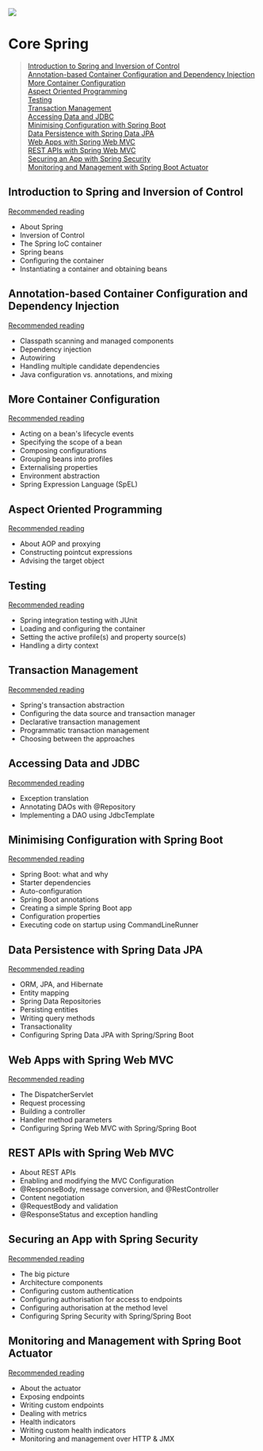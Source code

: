 <img src="https://github.com/stayahead-training/shared/blob/master/stayahead.png" />

# Core Spring

> [Introduction to Spring and Inversion of Control](#introduction-to-spring-and-inversion-of-control)<br />
  [Annotation-based Container Configuration and Dependency Injection](#annotation-based-container-configuration-and-dependency-injection)<br />
  [More Container Configuration](#more-container-configuration)<br />
  [Aspect Oriented Programming](#aspect-oriented-programming)<br >
  [Testing](#testing)<br />
  [Transaction Management](#transaction-management)<br />
  [Accessing Data and JDBC](#accessing-data-and-jdbc)<br />
  [Minimising Configuration with Spring Boot](#minimising-configuration-with-spring-boot)<br />
  [Data Persistence with Spring Data JPA](#data-persistence-with-spring-data-jpa)<br />
  [Web Apps with Spring Web MVC](#web-apps-with-spring-web-mvc)<br />
  [REST APIs with Spring Web MVC](#rest-apis-with-spring-web-mvc)<br />
  [Securing an App with Spring Security](#securing-an-app-with-spring-security)<br />
  [Monitoring and Management with Spring Boot Actuator](#monitoring-and-management-with-spring-boot-actuator)

## Introduction to Spring and Inversion of Control

[Recommended reading](content/recommended-reading.md#1)

- About Spring
- Inversion of Control
- The Spring IoC container
- Spring beans
- Configuring the container
- Instantiating a container and obtaining beans

## Annotation-based Container Configuration and Dependency Injection

[Recommended reading](content/recommended-reading.md#2)

- Classpath scanning and managed components 
- Dependency injection
- Autowiring
- Handling multiple candidate dependencies
- Java configuration vs. annotations, and mixing

## More Container Configuration

[Recommended reading](content/recommended-reading.md#3)

- Acting on a bean's lifecycle events
- Specifying the scope of a bean
- Composing configurations
- Grouping beans into profiles
- Externalising properties
- Environment abstraction
- Spring Expression Language (SpEL)

## Aspect Oriented Programming

[Recommended reading](content/recommended-reading.md#4)

- About AOP and proxying
- Constructing pointcut expressions
- Advising the target object

## Testing

[Recommended reading](content/recommended-reading.md#5)

- Spring integration testing with JUnit
- Loading and configuring the container
- Setting the active profile(s) and property source(s)
- Handling a dirty context

## Transaction Management

[Recommended reading](content/recommended-reading.md#6)

- Spring's transaction abstraction
- Configuring the data source and transaction manager
- Declarative transaction management
- Programmatic transaction management
- Choosing between the approaches

## Accessing Data and JDBC

[Recommended reading](content/recommended-reading.md#7)

- Exception translation
- Annotating DAOs with @Repository
- Implementing a DAO using JdbcTemplate

## Minimising Configuration with Spring Boot

[Recommended reading](content/recommended-reading.md#8)

- Spring Boot: what and why
- Starter dependencies
- Auto-configuration
- Spring Boot annotations
- Creating a simple Spring Boot app
- Configuration properties
- Executing code on startup using CommandLineRunner

## Data Persistence with Spring Data JPA

[Recommended reading](content/recommended-reading.md#spring-data-jpa)

- ORM, JPA, and Hibernate
- Entity mapping
- Spring Data Repositories
- Persisting entities
- Writing query methods
- Transactionality
- Configuring Spring Data JPA with Spring/Spring Boot

## Web Apps with Spring Web MVC

[Recommended reading](content/recommended-reading.md#spring-web-mvc)

- The DispatcherServlet
- Request processing
- Building a controller
- Handler method parameters
- Configuring Spring Web MVC with Spring/Spring Boot

## REST APIs with Spring Web MVC

- About REST APIs
- Enabling and modifying the MVC Configuration
- @ResponseBody, message conversion, and @RestController
- Content negotiation
- @RequestBody and validation
- @ResponseStatus and exception handling

## Securing an App with Spring Security

[Recommended reading](content/recommended-reading.md#securing-an-app-with-spring-security)

- The big picture
- Architecture components
- Configuring custom authentication
- Configuring authorisation for access to endpoints
- Configuring authorisation at the method level
- Configuring Spring Security with Spring/Spring Boot

## Monitoring and Management with Spring Boot Actuator

[Recommended reading](content/recommended-reading.md#monitoring-and-management-with-spring-boot-actuator)

- About the actuator
- Exposing endpoints
- Writing custom endpoints
- Dealing with metrics
- Health indicators
- Writing custom health indicators
- Monitoring and management over HTTP & JMX